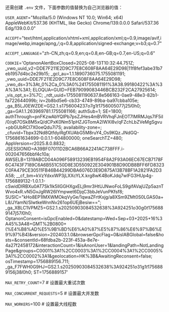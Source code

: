 还需创建 `.env` 文件，下面参数的值替换为自己浏览器的值：

`USER_AGENT`="Mozilla/5.0 (Windows NT 10.0; Win64; x64) AppleWebKit/537.36 (KHTML, like Gecko) Chrome/139.0.0.0 Safari/537.36 Edg/139.0.0.0"

`ACCEPT`="text/html,application/xhtml+xml,application/xml;q=0.9,image/avif,image/webp,image/apng,*/*;q=0.8,application/signed-exchange;v=b3;q=0.7"

`ACCEPT_LANGUAGE`="zh-CN,zh;q=0.9,en;q=0.8,en-GB;q=0.7,en-US;q=0.6"

`COOKIE`='OptanonAlertBoxClosed=2025-08-13T10:32:44.751Z; _vwo_uuid_v2=DDE7F211E2D9C77E8C608F8AA64E29D98|11f8fef3abe31b7eb1957d4bc2e29b15; _gcl_au=1.1.1890736075.1755081191; _vwo_uuid=DDE7F211E2D9C77E8C608F8AA64E29D98; _vwo_ds=3%3At_0%2Ca_0%3A0%241755081191%3A38.99180422%3A%3A%3A%3A1; ELOQUA=GUID=FEB79099083446BCB232F2CA27925614; _vis_opt_s=3%7C; _rdt_uuid=1755081190637.8e566163-0ae9-48e3-82b1-fa722644099b; iv=2b8bd5e6-cb33-4749-89ba-ba97cbba105e; _ga_B5LJ0EWZDE=GS2.1.s1756004237$o7$g1$t1756005077$j25$l0$h0; _ga=GA1.1.263969781.1755081166; authSub=1; SE=1800; authThrough=pnFKzwAbYQIPb7psZJHes4mBVRVhqFJnEOT7IMRMJqs7lF5iI/0/q67OSk8M5xQ/dCPxK0Nm51pHZJGTomA2IWXl8v/qFZchLbZVeMgSgvu+pbGUbRCl7X0oeQdu7i7S; availability-zone=; _cfuvid=Tbpx32Nd8QtfdyiRgfXUAbG5M8ruY4_Os9KQz.JNdGQ-1756861634699-0.0.1.1-604800000; oneSearchTZ=480; AppVersion=r2025.8.0.8832; JSESSIONID=A39BF07011D2BCA6B66A2241AC738FFF.i-002047656bbf4c10a; AWSELB=1319ABCD04A096F58913239EB1954F8A2F93A06EC67ECB7178F6C4743F7189C6A6B551C50D8E3D550922E304901B8D90DB8BFF6FD8323C0FA479CE30511FB46B44299DBA6076D3E9D875A13B78BF1A2821FA2D3A58; __cf_bm=kVzYdxxWP3jLXXcYLX.krg8wK4BoKJdq7wlFG3HUp4g-1756889132-1.0.1.1-cSwidDIRBXu0AT7Sk1lk5llGGHXgxELj9mr3HtUJNwoFoLS9gifAVajUZp5aznTWvo4xR.vN5GvJgRW26IYmpwet6DjqC3bbJeVunPKfsf8; SUSIC="kHo8EP1IMXWMOkqVyGe/1qwaZFrtKxjg/a8XSm9ZMt0S0LGAS0a+L8/JYamN/SlwtkeWnnNv261op6UEjBesiw=="; _ga_XBLC1VPMZ5=GS2.1.s20250903084532638%3A924251$o30$g0$t1756889147$j57$l0$h0; OptanonConsent=isGpcEnabled=0&datestamp=Wed+Sep+03+2025+16%3A45%3A48+GMT%2B0800+(%E4%B8%AD%E5%9B%BD%E6%A0%87%E5%87%86%E6%97%B6%E9%97%B4)&version=202403.1.0&browserGpcFlag=0&isIABGlobal=false&hosts=&consentId=68fdba2b-223f-453a-8e7e-4a27f2458172&interactionCount=1&isAnonUser=1&landingPath=NotLandingPage&groups=C0001%3A1%2CC0003%3A1%2CC0004%3A1%2CC0005%3A1%2CC0002%3A1&geolocation=HK%3B&AwaitingReconsent=false; osTimestamp=1756889156.711; _ga_F7FWH0G9HJ=GS2.1.s20250903084532638%3A924251$o31$g1$t1756889156$j38$l0$h0; ST=1756889157'

`MAX_RETRY_COUNT`=7 # 设置最大重试次数

`MAX_CONCURRENT_REQUESTS`=5 # 设置最大并发数

`MAX_WORKERS`=100 # 设置最大线程数
